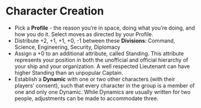 # Character Creation

- Pick a **Profile** - the reason you’re in space, doing what you’re doing, and how you do it. Select moves as directed by your Profile.
- Distribute +2, +1, +1, +0, -1 between these **Divisions**: Command, Science, Engineering, Security, Diplomacy
- Assign a +0 to an additional attribute, called Standing. This attribute represents your position in both the unofficial and official hierarchy of your ship and your organization. A well respected Lieutenant can have higher Standing than an unpopular Captain.
- Establish a **Dynamic** with one or two other characters (with their players’ consent), such that every character in the group is a member of one and only one Dynamic. While Dynamics are usually written for two people, adjustments can be made to accommodate three.